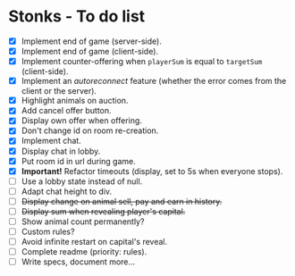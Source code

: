 # Stonks - To do list
* [x] Implement end of game (server-side).
* [x] Implement end of game (client-side).
* [x] Implement counter-offering when `playerSum` is equal to `targetSum` (client-side).
* [x] Implement an _autoreconnect_ feature (whether the error comes from the client or the server).
* [x] Highlight animals on auction.
* [x] Add cancel offer button.
* [x] Display own offer when offering.
* [x] Don't change id on room re-creation.
* [x] Implement chat.
* [x] Display chat in lobby.
* [x] Put room id in url during game.
* [x] **Important!** Refactor timeouts (display, set to 5s when everyone stops).
* [ ] Use a lobby state instead of null.
* [ ] Adapt chat height to div.
* [ ] ~~Display change on animal sell, pay and earn in history.~~
* [ ] ~~Display sum when revealing player's capital.~~
* [ ] Show animal count permanently?
* [ ] Custom rules?
* [ ] Avoid infinite restart on capital's reveal.
* [ ] Complete readme (priority: rules).
* [ ] Write specs, document more...
